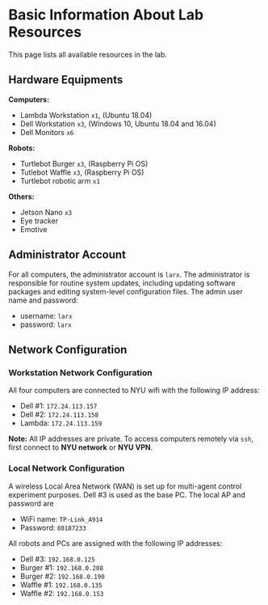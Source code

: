 # Basic Information About Lab Resources

This page lists all available resources in the lab.



## Hardware Equipments

**Computers:**

- Lambda Workstation `x1`, (Ubuntu 18.04)
- Dell Workstation `x3`, (Windows 10, Ubuntu  18.04 and 16.04)
- Dell Monitors `x6`



**Robots:**

- Turtlebot Burger `x3`, (Raspberry Pi OS)
- Tutlebot Waffle `x3`, (Raspberry Pi OS)
- Turtlebot robotic arm `x1`



**Others:**

- Jetson Nano `x3`
- Eye tracker
- Emotive



## Administrator Account

For all computers, the administrator account is `larx`. The administrator is responsible for routine system updates, including updating software packages and editing system-level configuration files. The admin user name and password:

- username: `larx`
- password:  `larx`



## Network Configuration

### Workstation Network Configuration

All four computers are connected to NYU wifi with the following IP address:

- Dell #1: `172.24.113.157`
- Dell #2: `172.24.113.158`
- Lambda: `172.24.113.159`

**Note:** All IP addresses are private. To access computers remotely via `ssh`, first connect to **NYU network** or **NYU VPN**.



### Local Network Configuration

A wireless Local Area Network (WAN) is set up for multi-agent control experiment purposes. Dell #3 is used as the base PC. The local AP and password are

- WiFi name: `TP-Link_A914`
- Password: `80187233`

All robots and PCs are assigned with the following IP addresses:

- Dell #3: `192.168.0.125`
- Burger #1: `192.168.0.208`
- Burger #2: `192.168.0.190`
- Waffle #1: `192.168.0.135`
- Waffle #2: `192.168.0.153`

